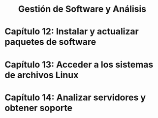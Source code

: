 <div align="center">

# Gestión de Software y Análisis

</div>


# Capítulo 12: Instalar y actualizar paquetes de software




# Capítulo 13: Acceder a los sistemas de archivos Linux




# Capítulo 14: Analizar servidores y obtener soporte